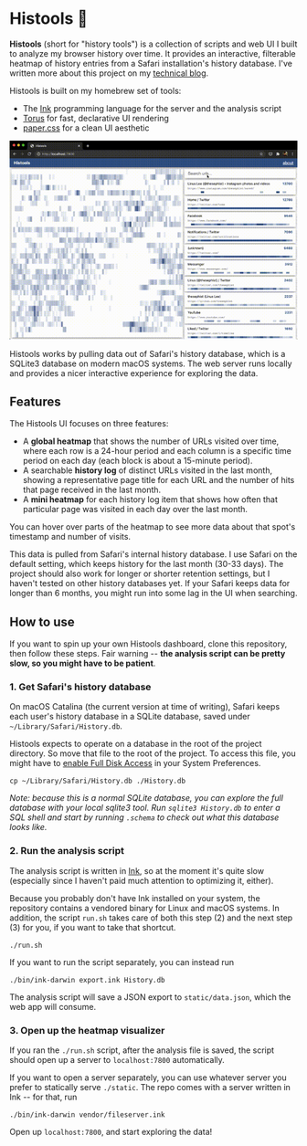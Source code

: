 # Histools 📜

**Histools** (short for "history tools") is a collection of scripts and web UI I built to analyze my browser history over time. It provides an interactive, filterable heatmap of history entries from a Safari installation's history database. I've written more about this project on my [technical blog](https://dotink.co/posts/histools/).

Histools is built on my homebrew set of tools:

- The [Ink](https://dotink.co) programming language for the server and the analysis script
- [Torus](https://github.com/thesephist/torus) for fast, declarative UI rendering
- [paper.css](https://thesephist.github.io/paper.css/) for a clean UI aesthetic

![Histools demo](histools.gif)

Histools works by pulling data out of Safari's history database, which is a SQLite3 database on modern macOS systems. The web server runs locally and provides a nicer interactive experience for exploring the data.

## Features

The Histools UI focuses on three features:

- A **global heatmap** that shows the number of URLs visited over time, where each row is a 24-hour period and each column is a specific time period on each day (each block is about a 15-minute period).
- A searchable **history log** of distinct URLs visited in the last month, showing a representative page title for each URL and the number of hits that page received in the last month.
- A **mini heatmap** for each history log item that shows how often that particular page was visited in each day over the last month.

You can hover over parts of the heatmap to see more data about that spot's timestamp and number of visits.

This data is pulled from Safari's internal history database. I use Safari on the default setting, which keeps history for the last month (30-33 days). The project should also work for longer or shorter retention settings, but I haven't tested on other history databases yet. If your Safari keeps data for longer than 6 months, you might run into some lag in the UI when searching.

## How to use

If you want to spin up your own Histools dashboard, clone this repository, then follow these steps. Fair warning -- **the analysis script can be pretty slow, so you might have to be patient**.

### 1. Get Safari's history database

On macOS Catalina (the current version at time of writing), Safari keeps each user's history database in a SQLite database, saved under `~/Library/Safari/History.db`.

Histools expects to operate on a database in the root of the project directory. So move that file to the root of the project. To access this file, you might have to [enable Full Disk Access](https://developer.apple.com/forums/thread/107546) in your System Preferences.

```
cp ~/Library/Safari/History.db ./History.db
```

_Note: because this is a normal SQLite database, you can explore the full database with your local sqlite3 tool. Run `sqlite3 History.db` to enter a SQL shell and start by running `.schema` to check out what this database looks like._

### 2. Run the analysis script

The analysis script is written in [Ink](https://dotink.co), so at the moment it's quite slow (especially since I haven't paid much attention to optimizing it, either).

Because you probably don't have Ink installed on your system, the repository contains a vendored binary for Linux and macOS systems. In addition, the script `run.sh` takes care of both this step (2) and the next step (3) for you, if you want to take that shortcut.

```
./run.sh
```

If you want to run the script separately, you can instead run

```
./bin/ink-darwin export.ink History.db
```

The analysis script will save a JSON export to `static/data.json`, which the web app will consume.

### 3. Open up the heatmap visualizer

If you ran the `./run.sh` script, after the analysis file is saved, the script should open up a server to `localhost:7800` automatically.

If you want to open a server separately, you can use whatever server you prefer to statically serve `./static`. The repo comes with a server written in Ink -- for that, run

```
./bin/ink-darwin vendor/fileserver.ink
```

Open up `localhost:7800`, and start exploring the data!
